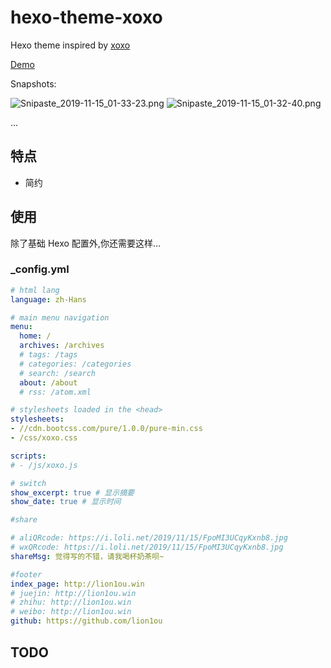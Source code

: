# hexo-theme-xoxo

Hexo theme inspired by [xoxo](https://github.com/KevinOfNeu/hexo-theme-xoxo) 

[Demo](http://lion1ou.win)

Snapshots: 

![Snipaste_2019-11-15_01-33-23.png](https://i.loli.net/2019/11/15/zRorBnDJvlMNptK.png)
![Snipaste_2019-11-15_01-32-40.png](https://i.loli.net/2019/11/15/XVSAwukHCfoN81r.png)

...

## 特点

- 简约


## 使用
除了基础 Hexo 配置外,你还需要这样...

### _config.yml
```yml
# html lang
language: zh-Hans

# main menu navigation
menu:
  home: /
  archives: /archives
  # tags: /tags
  # categories: /categories
  # search: /search
  about: /about
  # rss: /atom.xml

# stylesheets loaded in the <head>
stylesheets:
- //cdn.bootcss.com/pure/1.0.0/pure-min.css
- /css/xoxo.css

scripts:
# - /js/xoxo.js

# switch
show_excerpt: true # 显示摘要
show_date: true # 显示时间

#share

# aliQRcode: https://i.loli.net/2019/11/15/FpoMI3UCqyKxnb8.jpg
# wxQRcode: https://i.loli.net/2019/11/15/FpoMI3UCqyKxnb8.jpg
shareMsg: 觉得写的不错，请我喝杯奶茶呗~

#footer
index_page: http://lion1ou.win
# juejin: http://lion1ou.win
# zhihu: http://lion1ou.win
# weibo: http://lion1ou.win
github: https://github.com/lion1ou
```

## TODO

